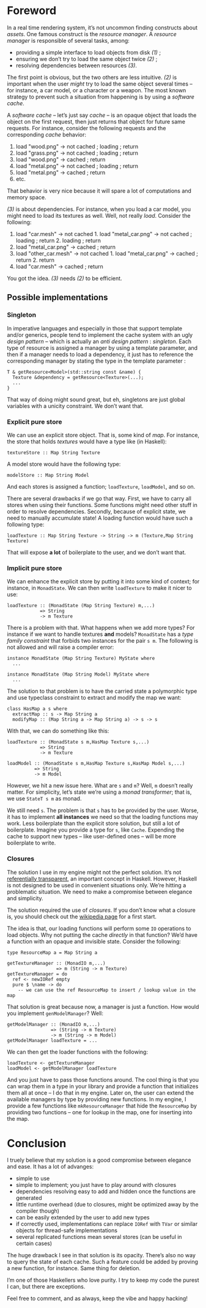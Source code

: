 # Foreword

In a real time rendering system, it’s not uncommon finding constructs about
*assets*. One famous construct is the *resource manager*. A *resource manager* is
responsible of several tasks, among:

  - providing a simple interface to load objects from disk *(1)* ;
  - ensuring we don’t try to load the same object twice *(2)* ;
  - resolving dependencies between resources *(3)*.

The first point is obvious, but the two others are less intuitive. *(2)* is
important when the user *might* try to load the same object several times – for
instance, a car model, or a character or a weapon. The most known strategy to
prevent such a situation from happening is by using a *software cache*.

A *software cache* – let’s just say *cache* – is an opaque object that loads the
object on the first request, then just returns that object for future same
requests. For instance, consider the following requests and the corresponding
*cache* behavior:

  1. load "wood.png" -> not cached ; loading ; return
  2. load "grass.png" -> not cached ; loading ; return
  3. load "wood.png" -> cached ; return
  4. load "metal.png" -> not cached ; loading ; return
  5. load "metal.png" -> cached ; return
  6. etc.

That behavior is very nice because it will spare a lot of computations and
memory space.

*(3)* is about dependencies. For instance, when you load a car model, you might
need to load its textures as well. Well, not really *load*. Consider the
following:

  1. load "car.mesh" -> not cached
    1. load "metal_car.png" -> not cached ; loading ; return
    2. loading ; return
  2. load "metal_car.png" -> cached ; return
  3. load "other_car.mesh" -> not cached
    1. load "metal_car.png" -> cached ; return
    2. return
  4. load "car.mesh" -> cached ; return

You got the idea. *(3)* needs *(2)* to be efficient.

## Possible implementations

### Singleton

In imperative languages and especially in those that support template and/or
generics, people tend to implement the cache system with an ugly *design
pattern* – which is actually an *anti design pattern* : *singleton*. Each type
of resource is assigned a manager by using a template parameter, and then if
a manager needs to load a dependency, it just has to reference the corresponding
manager by stating the type in the template parameter :

    T & getResource<Model>(std::string const &name) {
      Texture &dependency = getResource<Texture>(...);
      ...
    }

That way of doing might sound great, but eh, singletons are just global variables
with a unicity constraint. We don’t want that.

### Explicit pure store

We can use an explicit store object. That is, some kind of *map*. For instance,
the store that holds *textures* would have a type like (in Haskell):

    textureStore :: Map String Texture

A model store would have the following type:

    modelStore :: Map String Model

And each stores is assigned a function; `loadTexture`, `loadModel`, and so on.

There are several drawbacks if we go that way. First, we have to carry all stores
when using their functions. Some functions might need other stuff in order to
resolve dependencies. Secondly, because of explicit state, we need to manually
accumulate state! A loading function would have such a following type:

    loadTexture :: Map String Texture -> String -> m (Texture,Map String Texture)

That will expose **a lot** of boilerplate to the user, and we don’t want that.

### Implicit pure store

We can enhance the explicit store by putting it into some kind of context; for
instance, in `MonadState`. We can then write `loadTexture` to make it nicer to
use:

    loadTexture :: (MonadState (Map String Texture) m,...)
                => String
                -> m Texture

There is a problem with that. What happens when we add more types? For instance if
we want to handle textures **and** models? `MonadState` has a *type family
constraint* that forbids two instances for the pair `s m`. The following is not
allowed and will raise a compiler error:


    instance MonadState (Map String Texture) MyState where
      ...
    
    instance MonadState (Map String Model) MyState where
      ...

The solution to that problem is to have the carried state a polymorphic type and
use typeclass constraint to extract and modify the map we want:

    class HasMap a s where
      extractMap :: s -> Map String a
      modifyMap :: (Map String a -> Map String a) -> s -> s

With that, we can do something like this:

    loadTexture :: (MonadState s m,HasMap Texture s,...)
                => String
                -> m Texture
    
    loadModel :: (MonadState s m,HasMap Texture s,HasMap Model s,...)
              => String
              -> m Model

However, we hit a new issue here. What are `s` and `m`? Well, `m` doesn’t really
matter. For simplicity, let’s state we’re using a *monad transformer*; that is,
we use `StateT s m` as monad.

We still need `s`. The problem is that `s` has to be provided by the user. Worse,
it has to implement **all instances** we need so that the loading functions may
work. Less boilerplate than the explicit store solution, but still a lot of
boilerplate. Imagine you provide a type for `s`, like `Cache`. Expending the
cache to support new types – like user-defined ones – will be more boilerplate
to write.

### Closures

The solution I use in my engine might not the perfect solution. It’s not
[referentially transparent](https://en.wikipedia.org/wiki/Referential_transparency_(computer_science)),
an important concept in Haskell. However, Haskell is not designed to be used in
convenient situations only. We’re hitting a problematic situation. We need to make
a compromise between elegance and simplicity.

The solution required the use of *closures*. If you don’t know what a closure is,
you should check out the [wikipedia page](https://en.wikipedia.org/wiki/Closure_(computer_programming))
for a first start.

The idea is that, our loading functions will perform some `IO` operations to
load objects. Why not putting the cache *directly* in that function? We’d have a
function with an opaque and invisible state. Consider the following:

    type ResourceMap a = Map String a

    getTextureManager :: (MonadIO m,...)
                      => m (String -> m Texture)
    getTextureManager = do
      ref <- newIORef empty
      pure $ \name -> do
        -- we can use the ref ResourceMap to insert / lookup value in the map

That solution is great because now, a manager is just a function. How would you
implement `genModelManager`? Well:

    getModelManager :: (MonadIO m,...)
                    => (String -> m Texture)
                    -> m (String -> m Model)
    getModelManager loadTexture = ...

We can then get the loader functions with the following:

    loadTexture <- getTextureManager
    loadModel <- getModelManager loadTexture

And you just have to pass those functions around. The cool thing is that you can
wrap them in a type in your library and provide a function that initializes them
all at once – I do that in my engine. Later on, the user can extend the available
managers by type by providing new functions. In my engine, I provide a few
functions like `mkResourceManager` that hide the `ResourceMap` by providing two
functions – one for lookup in the map, one for inserting into the map.

# Conclusion

I truely believe that my solution is a good compromise between elegance and ease.
It has a lot of advanges:

  - simple to use
  - simple to implement; you just have to play around with closures
  - dependencies resolving easy to add and hidden once the functions are generated
  - little runtime overhead (due to closures, might be optimized away by the
    compiler though)
  - can be easily extended by the user to add new types
  - if correctly used, implementations can replace `IORef` with `TVar` or
    similar objects for thread-safe implementations
  - several replicated functions mean several stores (can be useful in certain
    cases)

The huge drawback I see in that solution is its opacity. There’s also no way to
query the state of each cache. Such a feature could be added by proving a new
function, for instance. Same thing for deletion.

I’m one of those Haskellers who love purity. I try to keep my code the purest I
can, but there are exceptions.

Feel free to comment, and as always, keep the vibe and happy hacking!
